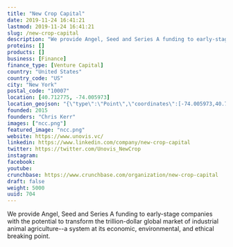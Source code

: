 ```yaml
---
title: "New Crop Capital"
date: 2019-11-24 16:41:21
lastmod: 2019-11-24 16:41:21
slug: /new-crop-capital
description: "We provide Angel, Seed and Series A funding to early-stage companies with the potential to transform the trillion-dollar global market of industrial animal agriculture--a system at its economic, environmental, and ethical breaking point."
proteins: []
products: []
business: [Finance]
finance_type: [Venture Capital]
country: "United States"
country_code: "US"
city: "New York"
postal_code: "10007"
location: [40.712775, -74.005973]
location_geojson: "{\"type\":\"Point\",\"coordinates\":[-74.005973,40.712775]}"
founded: 2015
founders: "Chris Kerr"
images: ["ncc.png"]
featured_image: "ncc.png"
website: https://www.unovis.vc/
linkedin: https://www.linkedin.com/company/new-crop-capital
twitter: https://twitter.com/Unovis_NewCrop
instagram: 
facebook: 
youtube: 
crunchbase: https://www.crunchbase.com/organization/new-crop-capital
draft: false
weight: 5000
uuid: 704
---
```

We provide Angel, Seed and Series A funding to early-stage companies with the potential to transform the trillion-dollar global market of industrial animal agriculture--a system at its economic, environmental, and ethical breaking point.
